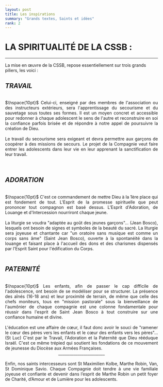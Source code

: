 ```yaml
---
layout: post
title: Les inspirations
summary: "Grands textes, Saints et idées"
rank: 2
---
```


# LA SPIRITUALITÉ DE LA CSSB :
---

La mise en œuvre de la CSSB, repose essentiellement sur trois grands piliers, les voici :

## *TRAVAIL*
<br> 
<div align="justify"> 
$\hspace{10pt}$ 
Celui-ci, enseigné par des membres de l'association ou des instructeurs extérieurs, sera l'apprentissage du secourisme et du sauvetage sous toutes ses formes. Il est un moyen concret et accessible pour redonner à chaque adolescent le sens de l'autre et reconstruire en soi la confiance parfois brisée et de répondre à notre appel de poursuivre la création de Dieu. 
<br>
<br>
Le travail du secourisme sera exigeant et devra permettre aux garçons de coopérer à des missions de secours. Le projet de la Compagnie veut faire entrer les adolescents dans leur vie en leur apprenant la sanctification de leur travail.
</div>
<br>
<br>

## *ADORATION*

<br>  
<div align="justify"> 
$\hspace{10pt}$
C'est ce commandement de mettre Dieu à la 1ère place qui est fondement de tout. L'Esprit de la promesse spirituelle que peut prononcer tout compagnon est basé dessus. L'Esprit d'Adoration, de Louange et d'Intercession nourriront chaque jeune. 
<br>
<br>
La liturgie se voudra "adaptée au goût des jeunes garçons"… (Jean Bosco), lesquels ont besoin de signes et symboles de la beauté du sacré. La liturgie sera joyeuse et chantante car "un oratoire sans musique est comme un corps sans âme" (Saint Jean Bosco), ouverte à la spontanéité dans la louange et faisant place à l'accueil des dons et des charismes dispensés par l'Esprit Saint pour l'édification du Corps.
</div>
<br>

## *PATERNITÉ*

<br> 
<div align="justify"> 
$\hspace{10pt}$ 
Les enfants, afin de passer le cap difficile de l'adolescence, ont besoin de se modéliser pour se structurer. La présence des aînés (16-18 ans) et leur proximité de terrain, de même que celle des chefs moniteurs, tous en "mission pastorale" sous la bienveillance de l'aumônier de chaque compagnie est une colonne fondamentale pour réussir dans l'esprit de Saint Jean Bosco à tout construire sur une confiance humaine et divine. 
<br>
<br>
L'éducation est une affaire de cœur, il faut donc avoir le souci de "ramener le cœur des pères vers les enfants et le cœur des enfants vers les pères"… (St Luc) C'est par le Travail, l'Adoration et la Paternité que Dieu rééduque Israël. C'est ce même trépied qui soutient les fondations de ce mouvement de jeunesse du Diocèse aux Armées Françaises.

<br>
<div align="center">
________________________
</div>
<br> 
<div align="justify">
Enfin, nos saints intercesseurs sont St
Maximilien Kolbe, Marthe Robin, Van, St
Dominique Savio.
Chaque Compagnie doit tendre à une vie
familiale joyeuse et confiante et devenir
dans l’esprit de Marthe Robin un petit
foyer de Charité, d’Amour et de Lumière
pour les adolescents.